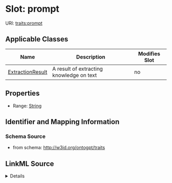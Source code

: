 

# Slot: prompt

URI: [traits:prompt](http://w3id.org/ontogpt/traits/prompt)



<!-- no inheritance hierarchy -->





## Applicable Classes

| Name | Description | Modifies Slot |
| --- | --- | --- |
| [ExtractionResult](ExtractionResult.md) | A result of extracting knowledge on text |  no  |







## Properties

* Range: [String](String.md)





## Identifier and Mapping Information







### Schema Source


* from schema: http://w3id.org/ontogpt/traits




## LinkML Source

<details>
```yaml
name: prompt
from_schema: http://w3id.org/ontogpt/traits
rank: 1000
alias: prompt
owner: ExtractionResult
domain_of:
- ExtractionResult
range: string

```
</details>